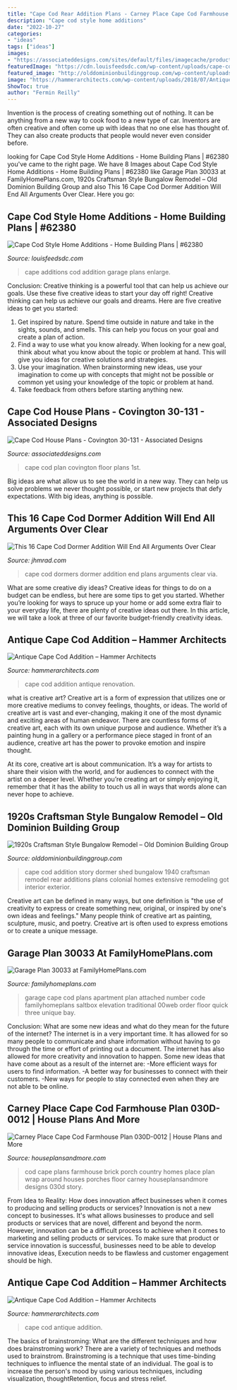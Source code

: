 ```yaml
---
title: "Cape Cod Rear Addition Plans - Carney Place Cape Cod Farmhouse Plan 030d-0012"
description: "Cape cod style home additions"
date: "2022-10-27"
categories:
- "ideas"
tags: ["ideas"]
images:
- "https://associateddesigns.com/sites/default/files/imagecache/product_full/plan_images/floor/cape_cod_house_plan_covington_30-131_flr1.jpg"
featuredImage: "https://cdn.louisfeedsdc.com/wp-content/uploads/cape-cod-style-home-additions_83962-670x400.jpg"
featured_image: "http://olddominionbuildinggroup.com/wp-content/uploads/quintana-before.jpg"
image: "https://hammerarchitects.com/wp-content/uploads/2018/07/Antique-Cape-Cod-Addition-02_1960x1225.jpg"
ShowToc: true
author: "Fermin Reilly"
---
```



Invention is the process of creating something out of nothing. It can be anything from a new way to cook food to a new type of car. Inventors are often creative and often come up with ideas that no one else has thought of. They can also create products that people would never even consider before.

	

		
looking for Cape Cod Style Home Additions - Home Building Plans | #62380 you've came to the right page. We have 8 Images about Cape Cod Style Home Additions - Home Building Plans | #62380 like Garage Plan 30033 at FamilyHomePlans.com, 1920s Craftsman Style Bungalow Remodel – Old Dominion Building Group and also This 16 Cape Cod Dormer Addition Will End All Arguments Over Clear. Here you go:
		
    
## Cape Cod Style Home Additions - Home Building Plans | #62380

<img loading=lazy src="https://cdn.louisfeedsdc.com/wp-content/uploads/cape-cod-style-home-additions_83962-670x400.jpg" onerror="this.onerror=null;this.src='https://tse1.mm.bing.net/th?id=OIP.rxBxnSpok_L1dEK2IOfnOgHaEa&amp;pid=15.1';" alt="Cape Cod Style Home Additions - Home Building Plans | #62380">

_Source: louisfeedsdc.com_

>cape additions cod addition garage plans enlarge. 

	

Conclusion: Creative thinking is a powerful tool that can help us achieve our goals. Use these five creative ideas to start your day off right!
Creative thinking can help us achieve our goals and dreams. Here are five creative ideas to get you started: 
1. Get inspired by nature. Spend time outside in nature and take in the sights, sounds, and smells. This can help you focus on your goal and create a plan of action. 
2. Find a way to use what you know already. When looking for a new goal, think about what you know about the topic or problem at hand. This will give you ideas for creative solutions and strategies. 
3. Use your imagination. When brainstorming new ideas, use your imagination to come up with concepts that might not be possible or common yet using your knowledge of the topic or problem at hand. 
4. Take feedback from others before starting anything new.

    
## Cape Cod House Plans - Covington 30-131 - Associated Designs

<img loading=lazy src="https://associateddesigns.com/sites/default/files/imagecache/product_full/plan_images/floor/cape_cod_house_plan_covington_30-131_flr1.jpg" onerror="this.onerror=null;this.src='https://tse2.mm.bing.net/th?id=OIP.NqBNiy1LHZKL0_GuiZpCygHaE7&amp;pid=15.1';" alt="Cape Cod House Plans - Covington 30-131 - Associated Designs">

_Source: associateddesigns.com_

>cape cod plan covington floor plans 1st. 

	

Big ideas are what allow us to see the world in a new way. They can help us solve problems we never thought possible, or start new projects that defy expectations. With big ideas, anything is possible.

    
## This 16 Cape Cod Dormer Addition Will End All Arguments Over Clear

<img loading=lazy src="http://204.12.24.40/admin/modules/gallery/images/9/33/1022.JPG" onerror="this.onerror=null;this.src='https://tse3.mm.bing.net/th?id=OIP.Cl5tE4byeAxOaUjSkfOTygHaE8&amp;pid=15.1';" alt="This 16 Cape Cod Dormer Addition Will End All Arguments Over Clear">

_Source: jhmrad.com_

>cape cod dormers dormer addition end plans arguments clear via. 

	

What are some creative diy ideas?
Creative ideas for things to do on a budget can be endless, but here are some tips to get you started. Whether you’re looking for ways to spruce up your home or add some extra flair to your everyday life, there are plenty of creative ideas out there. In this article, we will take a look at three of our favorite budget-friendly creativity ideas.

    
## Antique Cape Cod Addition – Hammer Architects

<img loading=lazy src="https://hammerarchitects.com/wp-content/uploads/2018/07/Antique-Cape-Cod-Addition-01_1960x1225.jpg" onerror="this.onerror=null;this.src='https://tse4.mm.bing.net/th?id=OIP.DVgkZLGwVb4c_nqZexmRPwHaEo&amp;pid=15.1';" alt="Antique Cape Cod Addition – Hammer Architects">

_Source: hammerarchitects.com_

>cape cod addition antique renovation. 

	

what is creative art?
Creative art is a form of expression that utilizes one or more creative mediums to convey feelings, thoughts, or ideas. The world of creative art is vast and ever-changing, making it one of the most dynamic and exciting areas of human endeavor.
There are countless forms of creative art, each with its own unique purpose and audience. Whether it’s a painting hung in a gallery or a performance piece staged in front of an audience, creative art has the power to provoke emotion and inspire thought.

At its core, creative art is about communication. It’s a way for artists to share their vision with the world, and for audiences to connect with the artist on a deeper level. Whether you’re creating art or simply enjoying it, remember that it has the ability to touch us all in ways that words alone can never hope to achieve.

    
## 1920s Craftsman Style Bungalow Remodel – Old Dominion Building Group

<img loading=lazy src="http://olddominionbuildinggroup.com/wp-content/uploads/quintana-before.jpg" onerror="this.onerror=null;this.src='https://tse4.mm.bing.net/th?id=OIP.A4lJGK9NBPxBjFlreA3qEwHaE8&amp;pid=15.1';" alt="1920s Craftsman Style Bungalow Remodel – Old Dominion Building Group">

_Source: olddominionbuildinggroup.com_

>cape cod addition story dormer shed bungalow 1940 craftsman remodel rear additions plans colonial homes extensive remodeling got interior exterior. 

	

Creative art can be defined in many ways, but one definition is "the use of creativity to express or create something new, original, or inspired by one's own ideas and feelings." Many people think of creative art as painting, sculpture, music, and poetry. Creative art is often used to express emotions or to create a unique message.

    
## Garage Plan 30033 At FamilyHomePlans.com

<img loading=lazy src="http://images.familyhomeplans.com/plans/30033/30033-B600.jpg" onerror="this.onerror=null;this.src='https://tse1.mm.bing.net/th?id=OIP.XMK6jYR3-_NWZLk1siXZdQHaEo&amp;pid=15.1';" alt="Garage Plan 30033 at FamilyHomePlans.com">

_Source: familyhomeplans.com_

>garage cape cod plans apartment plan attached number code familyhomeplans saltbox elevation traditional 00web order floor quick three unique bay. 

	

Conclusion: What are some new ideas and what do they mean for the future of the internet?
The internet is in a very important time. It has allowed for so many people to communicate and share information without having to go through the time or effort of printing out a document. The internet has also allowed for more creativity and innovation to happen. Some new ideas that have come about as a result of the internet are: 
-More efficient ways for users to find information.
-A better way for businesses to connect with their customers. 
-New ways for people to stay connected even when they are not able to be online.

    
## Carney Place Cape Cod Farmhouse Plan 030D-0012 | House Plans And More

<img loading=lazy src="https://c665576.ssl.cf2.rackcdn.com/030D/030D-0012/030D-0012-front-main-8.jpg" onerror="this.onerror=null;this.src='https://tse1.mm.bing.net/th?id=OIP.MPVJNzjZr0ut_9-woLy03AHaFj&amp;pid=15.1';" alt="Carney Place Cape Cod Farmhouse Plan 030D-0012 | House Plans and More">

_Source: houseplansandmore.com_

>cod cape plans farmhouse brick porch country homes place plan wrap around houses porches floor carney houseplansandmore designs 030d story. 

	

From Idea to Reality: How does innovation affect businesses when it comes to producing and selling products or services?
Innovation is not a new concept to businesses. It's what allows businesses to produce and sell products or services that are novel, different and beyond the norm. However, innovation can be a difficult process to achieve when it comes to marketing and selling products or services. To make sure that product or service innovation is successful, businesses need to be able to develop innovative ideas, Execution needs to be flawless and customer engagement should be high.

    
## Antique Cape Cod Addition – Hammer Architects

<img loading=lazy src="https://hammerarchitects.com/wp-content/uploads/2018/07/Antique-Cape-Cod-Addition-02_1960x1225.jpg" onerror="this.onerror=null;this.src='https://tse3.mm.bing.net/th?id=OIP.qcDA3Cu3fQvYfOOEA5yDGQHaEo&amp;pid=15.1';" alt="Antique Cape Cod Addition – Hammer Architects">

_Source: hammerarchitects.com_

>cape cod antique addition. 

	

The basics of brainstroming: What are the different techniques and how does brainstroming work?
There are a variety of techniques and methods used to brainstrom. Brainstroming is a technique that uses time-binding techniques to influence the mental state of an individual. The goal is to increase the person's mood by using various techniques, including visualization, thoughtRetention, focus and stress relief.

